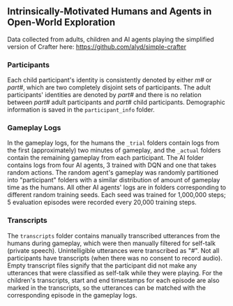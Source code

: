 ## Intrinsically-Motivated Humans and Agents in Open-World Exploration

Data collected from adults, children and AI agents playing the simplified version of Crafter here: https://github.com/alyd/simple-crafter 

### Participants
Each child participant's identity is consistently denoted by either *m#* or *part#*, which are two completely disjoint sets of participants. The adult participants' identities are denoted by *part#* and there is no relation between *part#* adult participants and *part#* child participants. Demographic information is saved in the `participant_info` folder.

### Gameplay Logs
In the gameplay logs, for the humans the `_trial` folders contain logs from the first (approximately) two minutes of gameplay, and the `_actual` folders contain the remaining gameplay from each participant. The AI folder contains logs from four AI agents, 3 trained with DQN and one that takes random actions. The random agent's gameplay was randomly partitioned into "participant" folders with a similar distribution of amount of gameplay time as the humans. All other AI agents' logs are in folders corresponding to different random training seeds. Each seed was trained for 1,000,000 steps; 5 evaluation episodes were recorded every 20,000 training steps.

### Transcripts
The `transcripts` folder contains manually transcribed utterances from the humans during gameplay, which were then manually filtered for self-talk (private speech). Unintelligible utterances were transcribed as "#". Not all participants have transcripts (when there was no consent to record audio). Empty transcript files signify that the participant did not make any utterances that were classified as self-talk while they were playing. For the children's transcripts, start and end timestamps for each episode are also marked in the transcripts, so the utterances can be matched with the corresponding episode in the gameplay logs. 
